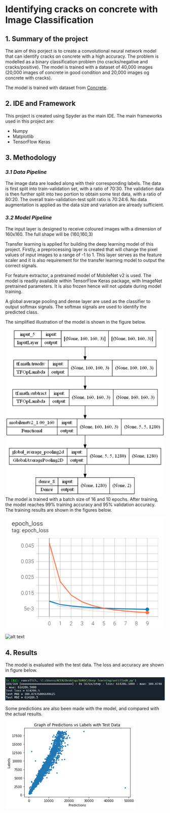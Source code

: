 # Identifying cracks on concrete with Image Classification

## 1. Summary of the project
The aim of this porject is to create a convolutional neural network model that can identify cracks on concrete with a high accuracy.
The problem is modelled as a binary classification problem (no cracks/negative and cracks/positive). 
The model is trained with a dataset of 40,000 images (20,000 images of concrete in good condition and 20,000 images og concrete with cracks).

The model is trained with dataset from [Concrete](https://data.mendeley.com/datasets/5y9wdsg2zt/2).

## 2. IDE and Framework
This project is created using Spyder as the main IDE. The main frameworks used in this project are:
- Numpy
- Matplotlib
- TensorFlow Keras

## 3. Methodology

### _3.1 Data Pipeline_
The image data are loaded along with their corresponding labels. The data is first split into train-validation set, with a ratio of 70:30.
The validation data is then further split into two portion to obtain some test data, with a ratio of 80:20. The overall train-validation-test
split ratio is 70:24:6. No data augmentation is applied as the data size and variation are already sufficient.

### _3.2 Model Pipeline_
The input layer is designed to receive coloured images with a dimension of 160x160. The full shape will be (160,160,3)

Transfer learning is applied for building the deep learning model of this project. Firstly, a preprocessing layer is created that will change the pixel values of input images to a range of -1 to 1. 
This layer serves as the feature scaler and it is also requirement for the transfer learning model to output the correct signals.

For feature extractor, a pretrained model of MobileNet v2 is used. The model is readily available within TensorFlow Keras package, with ImageNet pretrained parameters.
It is also frozen hence will not update during model training.

A global average pooling and dense layer are used as the classifier to output softmax signals. The softmax signals are used to identify the predicted class.

The simplified illustration of the model is shown in the figure below.

![alt text](https://github.com/paan234/AI05-repo-3/blob/master/Image/Model.png)
The model is trained with a batch size of 16 and 10 epochs. After training, the model reaches 99% training accuracy and 95% validation accuracy. 
The training results are shown in the figures below.

![alt text](https://github.com/paan234/AI05-repo-3/blob/master/Image/loss_graph.png)

![alt text](https://github.com/paan234/AI05-repo-3/blob/master/Image/mae_graph.png)

## 4. Results
The model is evaluated with the test data. The loss and accuracy are shown in figure below.

![alt text](https://github.com/paan234/AI05-repo-2/blob/master/Image/Test_result.jpg)

Some predictions are also been made with the model, and compared with the actual results.

![alt text](https://github.com/paan234/AI05-repo-2/blob/master/Image/Result.png)
